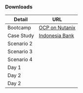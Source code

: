

### Downloads

|  Detail         | URL |
|-----------|-----|
| Bootcamp | <a href="https://nutanix-japan.github.io/ocp-gitp/" target="_blank">OCP on Nutanix</a>  |
| Case Study| <a href="https://docs.google.com/document/d/17IDFjSlimabs2qpWCNVF_20ioArYWCKw/edit?usp=sharing&ouid=116503457773292881786&rtpof=true&sd=true" target="_blank">Indonesia Bank</a>  |
| Scenario 2 |   |
| Scenario 3 |   |
| Scenario 4 |   |
| Day 1 |   |
| Day 2 |   |
| Day 2 |   |
